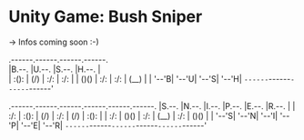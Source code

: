 # Unity Game: Bush Sniper

-> Infos coming soon :-)


.------.------.------.------.     
|B.--. |U.--. |S.--. |H.--. |  
| :(): | (\/) | :/\: | :/\: |
| ()() | :\/: | :\/: | (__) |
| '--'B| '--'U| '--'S| '--'H| 
`------`------`------`------' 


.------.------.------.------.------.------.
|S.--. |N.--. |I.--. |P.--. |E.--. |R.--. |
| :/\: | :(): | (\/) | :/\: | (\/) | :(): |
| :\/: | ()() | :\/: | (__) | :\/: | ()() |
| '--'S| '--'N| '--'I| '--'P| '--'E| '--'R|
`------`------`------`------`------`------'